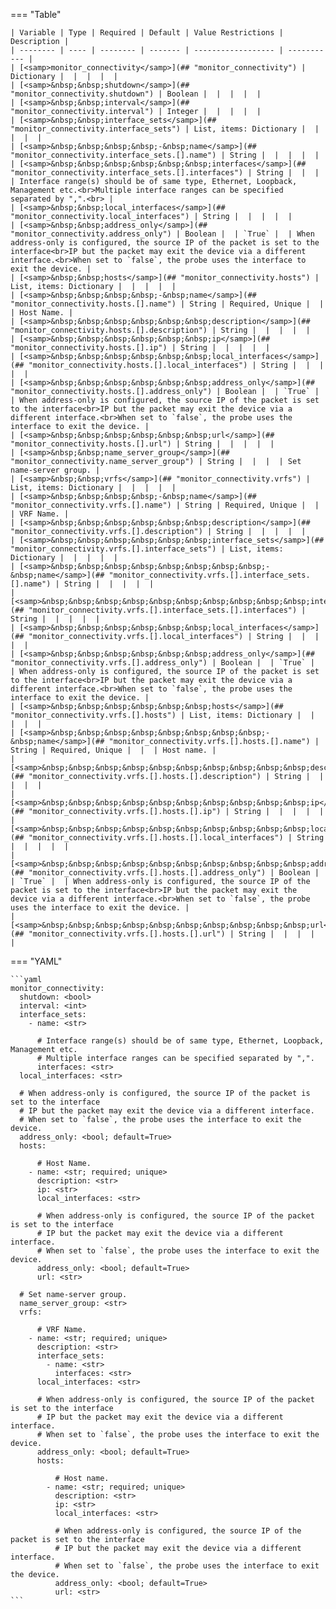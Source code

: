 <!--
  ~ Copyright (c) 2024 Arista Networks, Inc.
  ~ Use of this source code is governed by the Apache License 2.0
  ~ that can be found in the LICENSE file.
  -->
=== "Table"

    | Variable | Type | Required | Default | Value Restrictions | Description |
    | -------- | ---- | -------- | ------- | ------------------ | ----------- |
    | [<samp>monitor_connectivity</samp>](## "monitor_connectivity") | Dictionary |  |  |  |  |
    | [<samp>&nbsp;&nbsp;shutdown</samp>](## "monitor_connectivity.shutdown") | Boolean |  |  |  |  |
    | [<samp>&nbsp;&nbsp;interval</samp>](## "monitor_connectivity.interval") | Integer |  |  |  |  |
    | [<samp>&nbsp;&nbsp;interface_sets</samp>](## "monitor_connectivity.interface_sets") | List, items: Dictionary |  |  |  |  |
    | [<samp>&nbsp;&nbsp;&nbsp;&nbsp;-&nbsp;name</samp>](## "monitor_connectivity.interface_sets.[].name") | String |  |  |  |  |
    | [<samp>&nbsp;&nbsp;&nbsp;&nbsp;&nbsp;&nbsp;interfaces</samp>](## "monitor_connectivity.interface_sets.[].interfaces") | String |  |  |  | Interface range(s) should be of same type, Ethernet, Loopback, Management etc.<br>Multiple interface ranges can be specified separated by ",".<br> |
    | [<samp>&nbsp;&nbsp;local_interfaces</samp>](## "monitor_connectivity.local_interfaces") | String |  |  |  |  |
    | [<samp>&nbsp;&nbsp;address_only</samp>](## "monitor_connectivity.address_only") | Boolean |  | `True` |  | When address-only is configured, the source IP of the packet is set to the interface<br>IP but the packet may exit the device via a different interface.<br>When set to `false`, the probe uses the interface to exit the device. |
    | [<samp>&nbsp;&nbsp;hosts</samp>](## "monitor_connectivity.hosts") | List, items: Dictionary |  |  |  |  |
    | [<samp>&nbsp;&nbsp;&nbsp;&nbsp;-&nbsp;name</samp>](## "monitor_connectivity.hosts.[].name") | String | Required, Unique |  |  | Host Name. |
    | [<samp>&nbsp;&nbsp;&nbsp;&nbsp;&nbsp;&nbsp;description</samp>](## "monitor_connectivity.hosts.[].description") | String |  |  |  |  |
    | [<samp>&nbsp;&nbsp;&nbsp;&nbsp;&nbsp;&nbsp;ip</samp>](## "monitor_connectivity.hosts.[].ip") | String |  |  |  |  |
    | [<samp>&nbsp;&nbsp;&nbsp;&nbsp;&nbsp;&nbsp;local_interfaces</samp>](## "monitor_connectivity.hosts.[].local_interfaces") | String |  |  |  |  |
    | [<samp>&nbsp;&nbsp;&nbsp;&nbsp;&nbsp;&nbsp;address_only</samp>](## "monitor_connectivity.hosts.[].address_only") | Boolean |  | `True` |  | When address-only is configured, the source IP of the packet is set to the interface<br>IP but the packet may exit the device via a different interface.<br>When set to `false`, the probe uses the interface to exit the device. |
    | [<samp>&nbsp;&nbsp;&nbsp;&nbsp;&nbsp;&nbsp;url</samp>](## "monitor_connectivity.hosts.[].url") | String |  |  |  |  |
    | [<samp>&nbsp;&nbsp;name_server_group</samp>](## "monitor_connectivity.name_server_group") | String |  |  |  | Set name-server group. |
    | [<samp>&nbsp;&nbsp;vrfs</samp>](## "monitor_connectivity.vrfs") | List, items: Dictionary |  |  |  |  |
    | [<samp>&nbsp;&nbsp;&nbsp;&nbsp;-&nbsp;name</samp>](## "monitor_connectivity.vrfs.[].name") | String | Required, Unique |  |  | VRF Name. |
    | [<samp>&nbsp;&nbsp;&nbsp;&nbsp;&nbsp;&nbsp;description</samp>](## "monitor_connectivity.vrfs.[].description") | String |  |  |  |  |
    | [<samp>&nbsp;&nbsp;&nbsp;&nbsp;&nbsp;&nbsp;interface_sets</samp>](## "monitor_connectivity.vrfs.[].interface_sets") | List, items: Dictionary |  |  |  |  |
    | [<samp>&nbsp;&nbsp;&nbsp;&nbsp;&nbsp;&nbsp;&nbsp;&nbsp;-&nbsp;name</samp>](## "monitor_connectivity.vrfs.[].interface_sets.[].name") | String |  |  |  |  |
    | [<samp>&nbsp;&nbsp;&nbsp;&nbsp;&nbsp;&nbsp;&nbsp;&nbsp;&nbsp;&nbsp;interfaces</samp>](## "monitor_connectivity.vrfs.[].interface_sets.[].interfaces") | String |  |  |  |  |
    | [<samp>&nbsp;&nbsp;&nbsp;&nbsp;&nbsp;&nbsp;local_interfaces</samp>](## "monitor_connectivity.vrfs.[].local_interfaces") | String |  |  |  |  |
    | [<samp>&nbsp;&nbsp;&nbsp;&nbsp;&nbsp;&nbsp;address_only</samp>](## "monitor_connectivity.vrfs.[].address_only") | Boolean |  | `True` |  | When address-only is configured, the source IP of the packet is set to the interface<br>IP but the packet may exit the device via a different interface.<br>When set to `false`, the probe uses the interface to exit the device. |
    | [<samp>&nbsp;&nbsp;&nbsp;&nbsp;&nbsp;&nbsp;hosts</samp>](## "monitor_connectivity.vrfs.[].hosts") | List, items: Dictionary |  |  |  |  |
    | [<samp>&nbsp;&nbsp;&nbsp;&nbsp;&nbsp;&nbsp;&nbsp;&nbsp;-&nbsp;name</samp>](## "monitor_connectivity.vrfs.[].hosts.[].name") | String | Required, Unique |  |  | Host name. |
    | [<samp>&nbsp;&nbsp;&nbsp;&nbsp;&nbsp;&nbsp;&nbsp;&nbsp;&nbsp;&nbsp;description</samp>](## "monitor_connectivity.vrfs.[].hosts.[].description") | String |  |  |  |  |
    | [<samp>&nbsp;&nbsp;&nbsp;&nbsp;&nbsp;&nbsp;&nbsp;&nbsp;&nbsp;&nbsp;ip</samp>](## "monitor_connectivity.vrfs.[].hosts.[].ip") | String |  |  |  |  |
    | [<samp>&nbsp;&nbsp;&nbsp;&nbsp;&nbsp;&nbsp;&nbsp;&nbsp;&nbsp;&nbsp;local_interfaces</samp>](## "monitor_connectivity.vrfs.[].hosts.[].local_interfaces") | String |  |  |  |  |
    | [<samp>&nbsp;&nbsp;&nbsp;&nbsp;&nbsp;&nbsp;&nbsp;&nbsp;&nbsp;&nbsp;address_only</samp>](## "monitor_connectivity.vrfs.[].hosts.[].address_only") | Boolean |  | `True` |  | When address-only is configured, the source IP of the packet is set to the interface<br>IP but the packet may exit the device via a different interface.<br>When set to `false`, the probe uses the interface to exit the device. |
    | [<samp>&nbsp;&nbsp;&nbsp;&nbsp;&nbsp;&nbsp;&nbsp;&nbsp;&nbsp;&nbsp;url</samp>](## "monitor_connectivity.vrfs.[].hosts.[].url") | String |  |  |  |  |

=== "YAML"

    ```yaml
    monitor_connectivity:
      shutdown: <bool>
      interval: <int>
      interface_sets:
        - name: <str>

          # Interface range(s) should be of same type, Ethernet, Loopback, Management etc.
          # Multiple interface ranges can be specified separated by ",".
          interfaces: <str>
      local_interfaces: <str>

      # When address-only is configured, the source IP of the packet is set to the interface
      # IP but the packet may exit the device via a different interface.
      # When set to `false`, the probe uses the interface to exit the device.
      address_only: <bool; default=True>
      hosts:

          # Host Name.
        - name: <str; required; unique>
          description: <str>
          ip: <str>
          local_interfaces: <str>

          # When address-only is configured, the source IP of the packet is set to the interface
          # IP but the packet may exit the device via a different interface.
          # When set to `false`, the probe uses the interface to exit the device.
          address_only: <bool; default=True>
          url: <str>

      # Set name-server group.
      name_server_group: <str>
      vrfs:

          # VRF Name.
        - name: <str; required; unique>
          description: <str>
          interface_sets:
            - name: <str>
              interfaces: <str>
          local_interfaces: <str>

          # When address-only is configured, the source IP of the packet is set to the interface
          # IP but the packet may exit the device via a different interface.
          # When set to `false`, the probe uses the interface to exit the device.
          address_only: <bool; default=True>
          hosts:

              # Host name.
            - name: <str; required; unique>
              description: <str>
              ip: <str>
              local_interfaces: <str>

              # When address-only is configured, the source IP of the packet is set to the interface
              # IP but the packet may exit the device via a different interface.
              # When set to `false`, the probe uses the interface to exit the device.
              address_only: <bool; default=True>
              url: <str>
    ```

